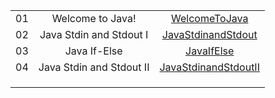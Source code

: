 
||||
| :-: | :-: | :-: |
| 01 | Welcome to Java! |[WelcomeToJava](https://github.com/rsnirob/Programming-Language/blob/main/Java/HackerRank/Practice/WelcomeToJava) |
| 02 | Java Stdin and Stdout I | [JavaStdinandStdout](https://github.com/rsnirob/Programming-Language/blob/main/Java/HackerRank/Practice/Java%20Stdin%20and%20Stdout%20I) |
| 03 | Java If-Else | [JavaIfElse](https://github.com/rsnirob/Programming-Language/tree/main/Java/HackerRank/Practice) |
| 04 | Java Stdin and Stdout II | [JavaStdinandStdoutII](https://github.com/rsnirob/Programming-Language/blob/main/Java/HackerRank/Practice/Java%20Stdin%20and%20Stdout%20II) |
|||[]()|
|||[]()|
|||[]()||||[]()|


